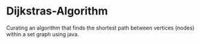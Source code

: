 # Dijkstras-Algorithm
Curating an algorithm that finds the shortest path between vertices (nodes) within a set graph using java.
